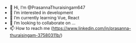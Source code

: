 - 👋 Hi, I’m @PrasannaThuraisingam647
- 👀 I’m interested in development
- 🌱 I’m currently learning Vue, React
- 💞️ I’m looking to collaborate on ...
- 📫 How to reach me (https://www.linkedin.com/in/prasanna-thuraisingam-37580311b/)

<!---
PrasannaThuraisingam647/PrasannaThuraisingam647 is a ✨ special ✨ repository because its `README.md` (this file) appears on your GitHub profile.
You can click the Preview link to take a look at your changes.
--->
